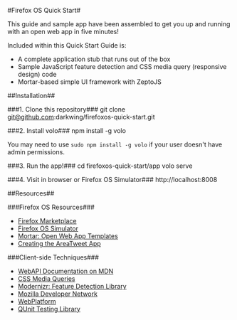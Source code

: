 #Firefox OS Quick Start#

This guide and sample app have been assembled to get you up and running with an open web app in five minutes!

Included within this Quick Start Guide is:

*  A complete application stub that runs out of the box
*  Sample JavaScript feature detection and CSS media query (responsive design) code
*  Mortar-based simple UI framework with ZeptoJS

##Installation##

###1.  Clone this repository###
	git clone git@github.com:darkwing/firefoxos-quick-start.git

###2.  Install volo###
	npm install -g volo

You may need to use `sudo npm install -g volo` if your user doesn't have admin permissions.

###3.  Run the app!###
	cd firefoxos-quick-start/app
	volo serve

###4.  Visit in browser or Firefox OS Simulator###
	http://localhost:8008

##Resources##

###Firefox OS Resources###
*  [Firefox Marketplace](https://marketplace.firefox.com)
*  [Firefox OS Simulator](https://marketplace.firefox.com/developers/docs/firefox_os_simulator)
*  [Mortar: Open Web App Templates](https://github.com/mozilla/mortar)
*  [Creating the AreaTweet App](https://developer.mozilla.org/en-US/docs/Apps/Tutorials/General)

###Client-side Techniques###
*  [WebAPI Documentation on MDN](https://developer.mozilla.org/en-US/docs/WebAPI)
*  [CSS Media Queries](https://developer.mozilla.org/en-US/docs/CSS/Media_queries)
*  [Modernizr: Feature Detection Library](http://modernizr.com)
*  [Mozilla Developer Network](https://developer.mozilla.org)
*  [WebPlatform](http://www.webplatform.org)
*  [QUnit Testing Library](http://qunitjs.com/)